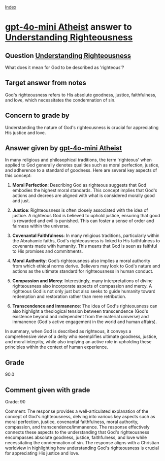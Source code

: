 
[Index](../../index.md)
# [gpt-4o-mini Atheist](../../answering_models/gpt-4o-mini_Atheist.md) answer to [Understanding Righteousness](../../questions/Understanding_Righteousness.md)

## Question [Understanding Righteousness](../../questions/Understanding_Righteousness.md)
What does it mean for God to be described as 'righteous'?

## Target answer from notes
God's righteousness refers to His absolute goodness, justice, faithfulness, and love, which necessitates the condemnation of sin.

## Concern to grade by
Understanding the nature of God's righteousness is crucial for appreciating His justice and love.

## Answer given by [gpt-4o-mini Atheist](../../answering_models/gpt-4o-mini_Atheist.md)
In many religious and philosophical traditions, the term 'righteous' when applied to God generally denotes qualities such as moral perfection, justice, and adherence to a standard of goodness. Here are several key aspects of this concept:

1. **Moral Perfection**: Describing God as righteous suggests that God embodies the highest moral standards. This concept implies that God's actions and decrees are aligned with what is considered morally good and just.

2. **Justice**: Righteousness is often closely associated with the idea of justice. A righteous God is believed to uphold justice, ensuring that good is rewarded and evil is punished. This can foster a sense of order and fairness within the universe.

3. **Covenantal Faithfulness**: In many religious traditions, particularly within the Abrahamic faiths, God's righteousness is linked to His faithfulness to covenants made with humanity. This means that God is seen as faithful to His promises and commitments.

4. **Moral Authority**: God’s righteousness also implies a moral authority from which ethical norms derive. Believers may look to God's nature and actions as the ultimate standard for righteousness in human conduct.

5. **Compassion and Mercy**: Interestingly, many interpretations of divine righteousness also incorporate aspects of compassion and mercy. A righteous God is not only just but also seeks to guide humanity toward redemption and restoration rather than mere retribution.

6. **Transcendence and Immanence**: The idea of God's righteousness can also highlight a theological tension between transcendence (God's existence beyond and independent from the material universe) and immanence (God's active engagement in the world and human affairs). 

In summary, when God is described as righteous, it conveys a comprehensive view of a deity who exemplifies ultimate goodness, justice, and moral integrity, while also implying an active role in upholding these principles within the context of human experience.

## Grade
90.0

## Comment given with grade
Grade: 90

Comment: The response provides a well-articulated explanation of the concept of God's righteousness, delving into various key aspects such as moral perfection, justice, covenantal faithfulness, moral authority, compassion, and transcendence/immanence. The response effectively connects these aspects to the understanding that God's righteousness encompasses absolute goodness, justice, faithfulness, and love while necessitating the condemnation of sin. The response aligns with a Christian worldview in highlighting how understanding God's righteousness is crucial for appreciating His justice and love.
